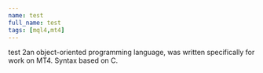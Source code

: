 ```yaml
---
name: test
full_name: test
tags: [mql4,mt4]
---
```

test 2an object-oriented programming language, was written specifically for work on MT4. Syntax based on C.